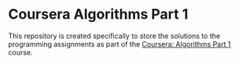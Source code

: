# Coursera Algorithms Part 1
This repository is created specifically to store the solutions to the programming assignments as part of the <a href="https://www.coursera.org/learn/algorithms-part1"> Coursera: Algorithms Part 1</a> course.
